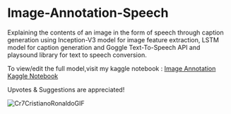 # Image-Annotation-Speech
Explaining the contents of an image in the form of speech through caption generation using Inception-V3 model for image feature extraction, LSTM model for caption generation and Goggle Text-To-Speech API and playsound library for text to speech conversion.


To view/edit the full model,visit my kaggle notebook :
[Image Annotation Kaggle Notebook](https://www.kaggle.com/code/saritrath/image-annotation-1)

Upvotes & Suggestions are appreciated!

![Cr7CristianoRonaldoGIF](https://user-images.githubusercontent.com/77446629/201628920-13beb65d-0ab9-45fd-8e04-c3ed574d9256.gif)



